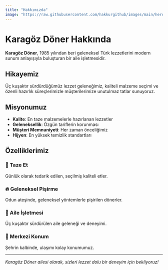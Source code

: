 ```yaml
---
title: "Hakkımızda"
image: "https://raw.githubusercontent.com/hakkurgithub/images/main/hero.png"
---
```


# Karagöz Döner Hakkında

**Karagöz Döner**, 1985 yılından beri geleneksel Türk lezzetlerini modern sunum anlayışıyla buluşturan bir aile işletmesidir.

## Hikayemiz

Üç kuşaktır sürdürdüğümüz lezzet geleneğimiz, kaliteli malzeme seçimi ve özenli hazırlık süreçlerimizle müşterilerimize unutulmaz tatlar sunuyoruz.

## Misyonumuz

- **Kalite**: En taze malzemelerle hazırlanan lezzetler
- **Geleneksellik**: Özgün tariflerin korunması
- **Müşteri Memnuniyeti**: Her zaman önceliğimiz
- **Hijyen**: En yüksek temizlik standartları

## Özelliklerimiz

### 🥩 Taze Et
Günlük olarak tedarik edilen, seçilmiş kaliteli etler.

### 🔥 Geleneksel Pişirme
Odun ateşinde, geleneksel yöntemlerle pişirilen dönerler.

### 🏪 Aile İşletmesi
Üç kuşaktır sürdürülen aile geleneği ve deneyimi.

### 📍 Merkezi Konum
Şehrin kalbinde, ulaşımı kolay konumumuz.

---

*Karagöz Döner ailesi olarak, sizleri lezzet dolu bir deneyim için bekliyoruz!* 